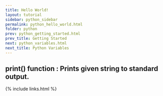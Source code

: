 ```yaml
---
title: Hello World!
layout: tutorial
sidebar: python_sidebar
permalink: python_hello_world.html
folder: python
prev: python_getting_started.html
prev_title: Getting Started
next: python_variables.html
next_title: Python Variables
---
```


## print() function : Prints given string to standard output.



{% include links.html %}